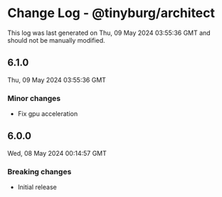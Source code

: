 # Change Log - @tinyburg/architect

This log was last generated on Thu, 09 May 2024 03:55:36 GMT and should not be manually modified.

## 6.1.0

Thu, 09 May 2024 03:55:36 GMT

### Minor changes

-   Fix gpu acceleration

## 6.0.0

Wed, 08 May 2024 00:14:57 GMT

### Breaking changes

-   Initial release
